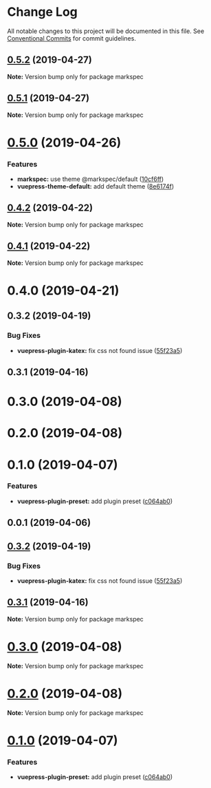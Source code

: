 # Change Log

All notable changes to this project will be documented in this file.
See [Conventional Commits](https://conventionalcommits.org) for commit guidelines.

## [0.5.2](https://github.com/stasson/markspec/compare/markspec@0.5.1...markspec@0.5.2) (2019-04-27)

**Note:** Version bump only for package markspec





## [0.5.1](https://github.com/stasson/markspec/compare/markspec@0.5.0...markspec@0.5.1) (2019-04-27)

**Note:** Version bump only for package markspec





# [0.5.0](https://github.com/stasson/markspec/compare/markspec@0.4.2...markspec@0.5.0) (2019-04-26)


### Features

* **markspec:** use theme @markspec/default ([10cf6ff](https://github.com/stasson/markspec/commit/10cf6ff))
* **vuepress-theme-default:** add default theme ([8e6174f](https://github.com/stasson/markspec/commit/8e6174f))





## [0.4.2](https://github.com/stasson/markspec/compare/markspec@0.4.1...markspec@0.4.2) (2019-04-22)

**Note:** Version bump only for package markspec





## [0.4.1](https://github.com/stasson/markspec/compare/markspec@0.4.0...markspec@0.4.1) (2019-04-22)

**Note:** Version bump only for package markspec





# 0.4.0 (2019-04-21)



## 0.3.2 (2019-04-19)


### Bug Fixes

* **vuepress-plugin-katex:** fix css not found issue ([55f23a5](https://github.com/stasson/markspec/commit/55f23a5))



## 0.3.1 (2019-04-16)



# 0.3.0 (2019-04-08)



# 0.2.0 (2019-04-08)



# 0.1.0 (2019-04-07)


### Features

* **vuepress-plugin-preset:** add plugin preset ([c064ab0](https://github.com/stasson/markspec/commit/c064ab0))



## 0.0.1 (2019-04-06)





## [0.3.2](https://github.com/stasson/markspec/compare/v0.3.1...v0.3.2) (2019-04-19)


### Bug Fixes

* **vuepress-plugin-katex:** fix css not found issue ([55f23a5](https://github.com/stasson/markspec/commit/55f23a5))





## [0.3.1](https://github.com/stasson/markspec/compare/v0.3.0...v0.3.1) (2019-04-16)

**Note:** Version bump only for package markspec





# [0.3.0](https://github.com/stasson/markspec/compare/v0.2.0...v0.3.0) (2019-04-08)

**Note:** Version bump only for package markspec





# [0.2.0](https://github.com/stasson/markspec/compare/v0.1.0...v0.2.0) (2019-04-08)

**Note:** Version bump only for package markspec





# [0.1.0](https://github.com/stasson/markspec/compare/v0.0.1...v0.1.0) (2019-04-07)


### Features

* **vuepress-plugin-preset:** add plugin preset ([c064ab0](https://github.com/stasson/markspec/commit/c064ab0))
